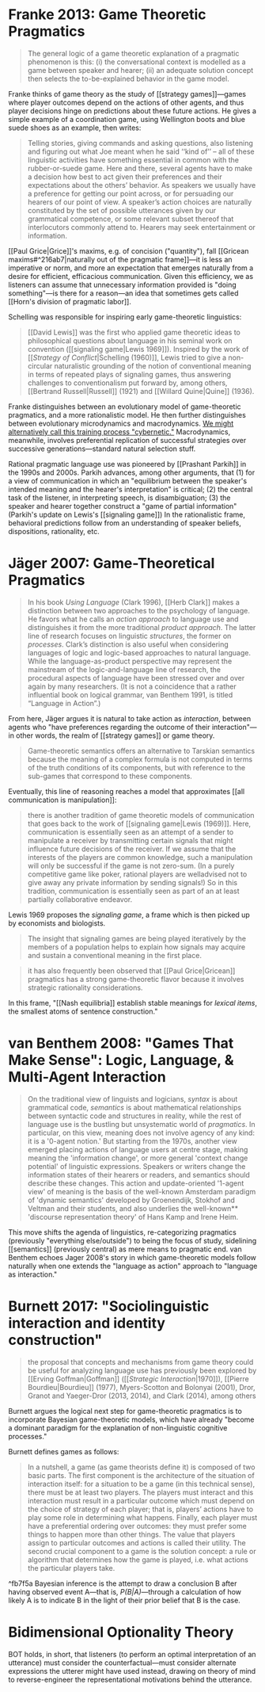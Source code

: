 # Franke 2013: Game Theoretic Pragmatics

> The general logic of a game theoretic explanation of a pragmatic phenomenon is this: (i) the conversational context is modelled as a game between speaker and hearer; (ii) an adequate solution concept then selects the to-be-explained behavior in the game model.

Franke thinks of game theory as the study of [[strategy games]]—games where player outcomes depend on the actions of other agents, and thus player decisions hinge on predictions about these future actions. He gives a simple example of a coordination game, using Wellington boots and blue suede shoes as an example, then writes:

> Telling stories, giving commands and asking questions, also listening and figuring out what Joe meant when he said ‘‘kind of’’ – all of these linguistic activities have something essential in common with the rubber-or-suede game. Here and there, several agents have to make a decision how best to act given their preferences and their expectations about the others’ behavior. As speakers we usually have a preference for getting our point across, or for persuading our hearers of our point of view. A speaker’s action choices are naturally constituted by the set of possible utterances given by our grammatical competence, or some relevant subset thereof that interlocutors commonly attend to. Hearers may seek entertainment or information.

[[Paul Grice|Grice]]'s maxims, e.g. of concision ("quantity"), fall [[Gricean maxims#^216ab7|naturally out of the pragmatic frame]]—it is less an imperative or norm, and more an expectation that emerges naturally from a desire for efficient, efficacious communication. Given this efficiency, we as listeners can assume that unnecessary information provided is "doing something"—is there for a reason—an idea that sometimes gets called [[Horn's division of pragmatic labor]].

Schelling was responsible for inspiring early game-theoretic linguistics:

> [[David Lewis]] was the first who applied game theoretic ideas to philosophical questions about language in his seminal work on convention ([[signaling game|Lewis 1969]]). Inspired by the work of [[_Strategy of Conflict_|Schelling (1960)]], Lewis tried to give a non-circular naturalistic grounding of the notion of conventional meaning in terms of repeated plays of signaling games, thus answering challenges to conventionalism put forward by, among others, [[Bertrand Russell|Russell]] (1921) and [[Willard Quine|Quine]] (1936).

Franke distinguishes between an evolutionary model of game-theoretic pragmatics, and a more rationalistic model. He then further distinguishes between evolutionary microdynamics and macrodynamics. [We might alternatively call this training process "cybernetic."](https://suspendedreason.com/2022/01/17/acim-is-a-natural-extension-of-cybernetic-theory/) Macrodynamics, meanwhile, involves preferential replication of successful strategies over successive generations—standard natural selection stuff.

Rational pragmatic language use was pioneered by [[Prashant Parkih]] in the 1990s and 2000s. Parkih advances, among other arguments, that (1) for a view of communication in which an "equilibrium between the speaker's intended meaning and the hearer's interpretation" is critical; (2) the central task of the listener, in interpreting speech, is disambiguation; (3) the speaker and hearer together construct a "game of partial information" (Parkih's update on Lewis's [[signaling game]]) In the rationalistic frame, behavioral predictions follow from an understanding of speaker beliefs, dispositions, rationality, etc. 

# Jäger 2007: Game-Theoretical Pragmatics
> In his book *Using Language* (Clark 1996), [[Herb Clark]] makes a distinction between two approaches to the psychology of language. He favors what he calls an *action approach* to language use and distinguishes it from the more traditional *product approach*. The latter line of research focuses on linguistic *structures*, the former on *processes*. Clark’s distinction is also useful when considering languages of logic and logic-based approaches to natural language. While the language-as-product perspective may represent the mainstream of the logic-and-language line of research, the procedural aspects of language have been stressed over and over again by many researchers. (It is not a coincidence that a rather influential book on logical grammar, van Benthem 1991, is titled “Language in Action”.)

From here, Jäger argues it is natural to take action as _interaction_, between agents who "have preferences regarding the outcome of their interaction"—in other words, the realm of [[strategy games]] or game theory.

> Game-theoretic semantics offers an alternative to Tarskian semantics because the meaning of a complex formula is not computed in terms of the truth conditions of its components, but with reference to the sub-games that correspond to these components.

Eventually, this line of reasoning reaches a model that approximates [[all communication is manipulation]]:

> there is another tradition of game theoretic models of communication that goes back to the work of [[signaling game|Lewis (1969)]]. Here, communication is essentially seen as an attempt of a sender to manipulate a receiver by transmitting certain signals that might influence future decisions of the receiver. If we assume that the interests of the players are common knowledge, such a manipulation will only be successful if the game is not zero-sum. (In a purely competitive game like poker, rational players are welladvised not to give away any private information by sending signals!) So in this tradition, communication is essentially seen as part of an at least partially collaborative endeavor.

Lewis 1969 proposes the _signaling game_, a frame which is then picked up by economists and biologists.

> The insight that signaling games are being played iteratively by the members of a population helps to explain how signals may acquire and sustain a conventional meaning in the first place.

> it has also frequently been observed that [[Paul Grice|Gricean]] pragmatics has a strong game-theoretic flavor because it involves strategic rationality considerations.

In this frame, "[[Nash equilibria]] establish stable meanings for _lexical items_, the smallest atoms of sentence construction."

# van Benthem 2008: "Games That Make Sense": Logic, Language, & Multi-Agent Interaction
> On the traditional view of linguists and logicians, _syntax_ is about grammatical code, _semantics_ is about mathematical relationships between syntactic code and structures in reality, while the rest of language use is the bustling but unsystematic world of _pragmatics_. In particular, on this view, meaning does not involve agency of any kind: it is a '0-agent notion.' But starting from the 1970s, another view emerged placing actions of language users at centre stage, making meaning the 'information change', or more general 'context change potential' of linguistic expressions. Speakers or writers change the information states of their hearers or readers, and semantics should describe these changes. This action and update-oriented '1-agent view' of meaning is the basis of the well-known Amsterdam paradigm of 'dynamic semantics' developed by Groenendijk, Stokhof and Veltman and their students, and also underlies the well-known** 'discourse representation theory' of Hans Kamp and Irene Heim.

This move shifts the agenda of linguistics, re-categorizing pragmatics (previously "everything else/outside") to being the focus of study, sidelining [[semantics]] (previously central) as mere means to pragmatic end. van Benthem echoes Jager 2008's story in which game-theoretic models follow naturally when one extends the "language as action" approach to "language as interaction."

# Burnett 2017: "Sociolinguistic interaction and identity construction"
> the proposal that concepts and mechanisms from game theory could be useful for analyzing language use has previously been explored by [[Erving Goffman|Goffman]] ([[_Strategic Interaction_|1970]]), [[Pierre Bourdieu|Bourdieu]] (1977), Myers-Scotton and Bolonyai (2001), Dror, Granot and Yaeger-Dror (2013, 2014), and Clark (2014), among others

Burnett argues the logical next step for game-theoretic pragmatics is to incorporate Bayesian game-theoretic models, which have already "become a dominant paradigm for the explanation of non-linguistic cognitive processes."

Burnett defines games as follows:
> In a nutshell, a game (as game theorists define it) is composed of two basic parts. The first component is the architecture of the situation of interaction itself: for a situation to be a game (in this technical sense), there must be at least two players. The players must interact and this interaction must result in a particular outcome which must depend on the choice of strategy of each player; that is, players’ actions have to play some role in determining what happens. Finally, each player must have a preferential ordering over outcomes: they must prefer some things to happen more than other things. The value that players assign to particular outcomes and actions is called their utility. The second crucial component to a game is the solution concept: a rule or algorithm that determines how the game is played, i.e. what actions the particular players take.

^fb7f5a
Bayesian inference is the attempt to draw a conclusion B after having observed event A—that is, _P(B|A)_—through a calculation of how likely A is to indicate B in the light of their prior belief that B is the case.

# Bidimensional Optionality Theory
BOT holds, in short, that listeners (to perform an optimal interpretation of an utterance) must consider the counterfactual—must consider alternate expressions the utterer might have used instead, drawing on theory of mind to reverse-engineer the representational motivations behind the utterance.
